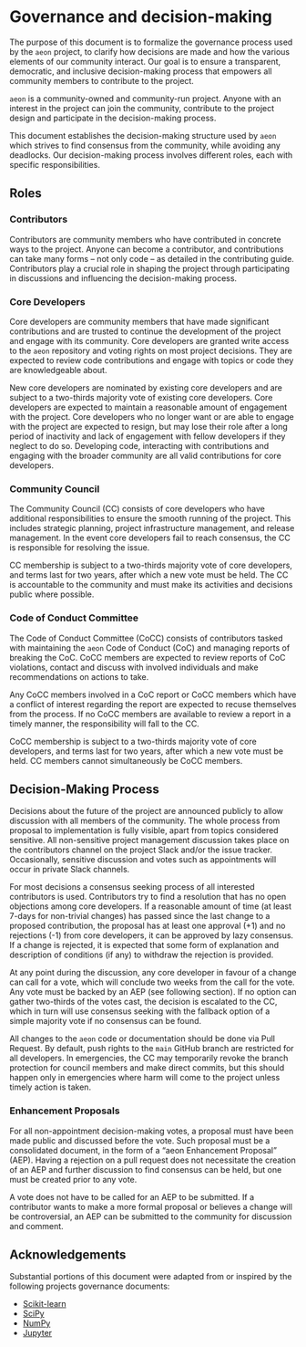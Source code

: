 # Governance and decision-making

The purpose of this document is to formalize the governance process used by the `aeon`
project, to clarify how decisions are made and how the various elements of our community
interact. Our goal is to ensure a transparent, democratic, and inclusive decision-making
process that empowers all community members to contribute to the project.

`aeon` is a community-owned and community-run project. Anyone with an interest in the
project can join the community, contribute to the project design and participate in the
decision-making process.

This document establishes the decision-making structure used by `aeon` which strives to
find consensus from the community, while avoiding any deadlocks. Our decision-making
process involves different roles, each with specific responsibilities.

## Roles

### Contributors

Contributors are community members who have contributed in concrete ways to the project.
Anyone can become a contributor, and contributions can take many forms – not only code –
as detailed in the contributing guide. Contributors play a crucial role in shaping the
project through participating in discussions and influencing the decision-making
process.

### Core Developers

Core developers are community members that have made significant contributions and are
trusted to continue the development of the project and engage with its community.
Core developers are granted write access to the `aeon` repository and voting rights
on most project decisions. They are expected to review code contributions
and engage with topics or code they are knowledgeable about.

New core developers are nominated by existing core developers and are subject to a
two-thirds majority vote of existing core developers. Core developers are expected to
maintain a reasonable amount of engagement with the project. Core developers who no
longer want or are able to engage with the project are expected to resign, but may lose
their role after a long period of inactivity and lack of engagement with fellow
developers if they neglect to do so. Developing code, interacting with contributions and
engaging with the broader community are all valid contributions for core developers.

### Community Council

The Community Council (CC) consists of core developers who have additional
responsibilities to ensure the smooth running of the project. This includes strategic
planning, project infrastructure management, and release management. In the event core
developers fail to reach consensus, the CC is responsible for resolving the issue.

CC membership is subject to a two-thirds majority vote of core developers, and terms
last for two years, after which a new vote must be held. The CC is accountable to the
community and must make its activities and decisions public where possible.

### Code of Conduct Committee

The Code of Conduct Committee (CoCC) consists of contributors tasked with maintaining
the `aeon` Code of Conduct (CoC) and managing reports of breaking the CoC. CoCC members
are expected to review reports of CoC violations, contact and discuss with involved
individuals and make recommendations on actions to take.

Any CoCC members involved in a CoC report or CoCC members which have a conflict of
interest regarding the report are expected to recuse themselves from the process.
If no CoCC members are available to review a report in a timely manner, the
responsibility will fall to the CC.

CoCC membership is subject to a two-thirds majority vote of core developers, and terms
last for two years, after which a new vote must be held. CC members cannot
simultaneously be CoCC members.

## Decision-Making Process

Decisions about the future of the project are announced publicly to allow discussion
with all members of the community. The whole process from proposal to implementation
is fully visible, apart from topics considered sensitive. All non-sensitive project
management discussion takes place on the contributors channel on the project
Slack and/or the issue tracker. Occasionally, sensitive discussion and votes such as
appointments will occur in private Slack channels.

For most decisions a consensus seeking process of all interested contributors is used.
Contributors try to find a resolution that has no open objections among core developers.
If a reasonable amount of time (at least 7-days for non-trivial changes) has passed
since the last change to a proposed contribution, the proposal has at least one approval
(+1) and no rejections (-1) from core developers, it can be approved by lazy consensus.
If a change is rejected, it is expected that some form of explanation and description
of conditions (if any) to withdraw the rejection is provided.

At any point during the discussion, any core developer in favour of a change can call
for a vote, which will conclude two weeks from the call for the vote. Any vote must be
backed by an AEP (see following section). If no option can gather two-thirds of the
votes cast, the decision is escalated to the CC, which in turn will use
consensus seeking with the fallback option of a simple majority vote if no consensus
can be found.

All changes to the `aeon` code or documentation should be done via Pull Request.
By default, push rights to the `main` GitHub branch are restricted for all developers.
In emergencies, the CC may temporarily revoke the branch protection for
council members and make direct commits, but this should happen only in emergencies
where harm will come to the project unless timely action is taken.

### Enhancement Proposals

For all non-appointment decision-making votes, a proposal must have been made public
and discussed before the vote. Such proposal must be a consolidated document, in the
form of a “aeon Enhancement Proposal” (AEP). Having a rejection on a pull request does
not necessitate the creation of an AEP and further discussion to find consensus can be
held, but one must be created prior to any vote.

A vote does not have to be called for an AEP to be submitted. If a contributor wants to
make a more formal proposal or believes a change will be controversial, an AEP can be
submitted to the community for discussion and comment.

## Acknowledgements

Substantial portions of this document were adapted from or inspired by the following
projects governance documents:

- [Scikit-learn](https://scikit-learn.org/stable/governance.html)
- [SciPy](https://docs.scipy.org/doc/scipy/dev/governance.html)
- [NumPy](https://numpy.org/doc/stable/dev/governance/governance.html#governance)
- [Jupyter](https://jupyter.org/governance/overview.html)
